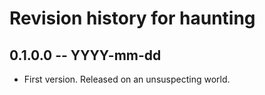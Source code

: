 # Revision history for haunting

## 0.1.0.0 -- YYYY-mm-dd

* First version. Released on an unsuspecting world.

